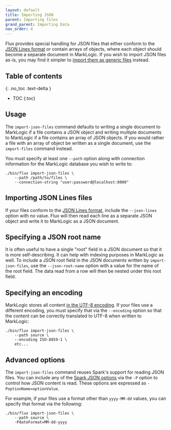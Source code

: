 ```yaml
---
layout: default
title: Importing JSON
parent: Importing files
grand_parent: Importing Data
nav_order: 4
---
```


Flux provides special handling for JSON files that either conform to the
[JSON Lines format](https://jsonlines.org/) or contain arrays of objects, where each object should become a separate 
document in MarkLogic. If you wish to import JSON files as-is, you may find it simpler to 
[import them as generic files](generic-files.md) instead. 

## Table of contents
{: .no_toc .text-delta }

- TOC
{:toc}

## Usage

The `import-json-files` command defaults to writing a single document to MarkLogic if a file contains a
JSON object and writing multiple documents to MarkLogic if a file contains an array of JSON objects. If you would 
rather a file with an array of object be written as a single document, use the `import-files` command instead.

You must specify at least one `--path` option along with connection information for the MarkLogic database you wish to write to:

```
./bin/flux import-json-files \
    --path /path/to/files \
    --connection-string "user:password@localhost:8000"
```

## Importing JSON Lines files

If your files conform to the [JSON Lines format](https://jsonlines.org/), 
include the `--json-lines` option with no value. Flux will then read each line as a separate JSON object and 
write it to MarkLogic as a JSON document.

## Specifying a JSON root name

It is often useful to have a single "root" field in a JSON document so that it is more self-describing. It
can help with indexing purposes in MarkLogic as well. To include a JSON root field in the JSON documents written by
`import-json-files`, use the `--json-root-name` option with a value for the name of the root field. The data read from a 
row will then be nested under this root field.

## Specifying an encoding

MarkLogic stores all content [in the UTF-8 encoding](https://docs.marklogic.com/guide/search-dev/encodings_collations#id_87576).
If your files use a different encoding, you must specify that via the `--encoding` option so that
the content can be correctly translated to UTF-8 when written to MarkLogic:

```
./bin/flux import-json-files \
    --path source \
    --encoding ISO-8859-1 \
    etc...
```

## Advanced options

The `import-json-files` command reuses Spark's support for reading JSON files. You can include any of
the [Spark JSON options](https://spark.apache.org/docs/latest/sql-data-sources-json.html) via the `-P` option
to control how JSON content is read. These options are expressed as `-PoptionName=optionValue`.

For example, if your files use a format other than `yyyy-MM-dd` values, you can specify that format via the following:

```
./bin/flux import-json-files \
    --path source \
    -PdateFormat=MM-dd-yyyy
```
